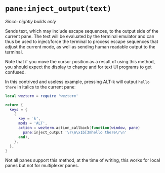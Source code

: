 # `pane:inject_output(text)`

*Since: nightly builds only*

Sends text, which may include escape sequences, to the output side of the
current pane.  The text will be evaluated by the terminal emulator and can thus
be used to inject/force the terminal to process escape sequences that adjust
the current mode, as well as sending human readable output to the terminal.

Note that if you move the cursor position as a result of using this method, you
should expect the display to change and for text UI programs to get confused.

In this contrived and useless example, pressing ALT-k will output `hello there`
in italics to the current pane:

```lua
local wezterm = require 'wezterm'

return {
  keys = {
    {
      key = 'k',
      mods = 'ALT',
      action = wezterm.action_callback(function(window, pane)
        pane:inject_output '\r\n\x1b[3mhello there\r\n'
      end),
    },
  },
}
```

Not all panes support this method; at the time of writing, this works for local
panes but not for multiplexer panes.


